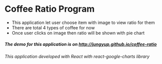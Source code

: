# Coffee Ratio Program
* This application let user choose item with image to view ratio for them
* There are total 4 types of coffee for now
* Once user clicks on image then ratio will be shown with pie chart

##### The demo for this application is on http://jungyup.github.io/coffee-ratio

###### This application developed with React with react-google-charts library